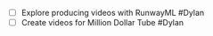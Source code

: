 - [ ] Explore producing videos with RunwayML #Dylan 
- [ ] Create videos for Million Dollar Tube #Dylan 